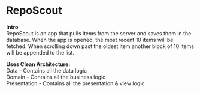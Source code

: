 # RepoScout  
**Intro**  
RepoScout is an app that pulls items from the server and saves them in the database. When the app is opened, the most recent 10 items will be fetched. When scrolling down past the oldest item another block of 10 items will be appended to the list.
  
 **Uses Clean Architecture:**    
 Data - Contains all the data logic    
 Domain - Contains all the business logic    
 Presentation - Contains all the presentation & view logic 
